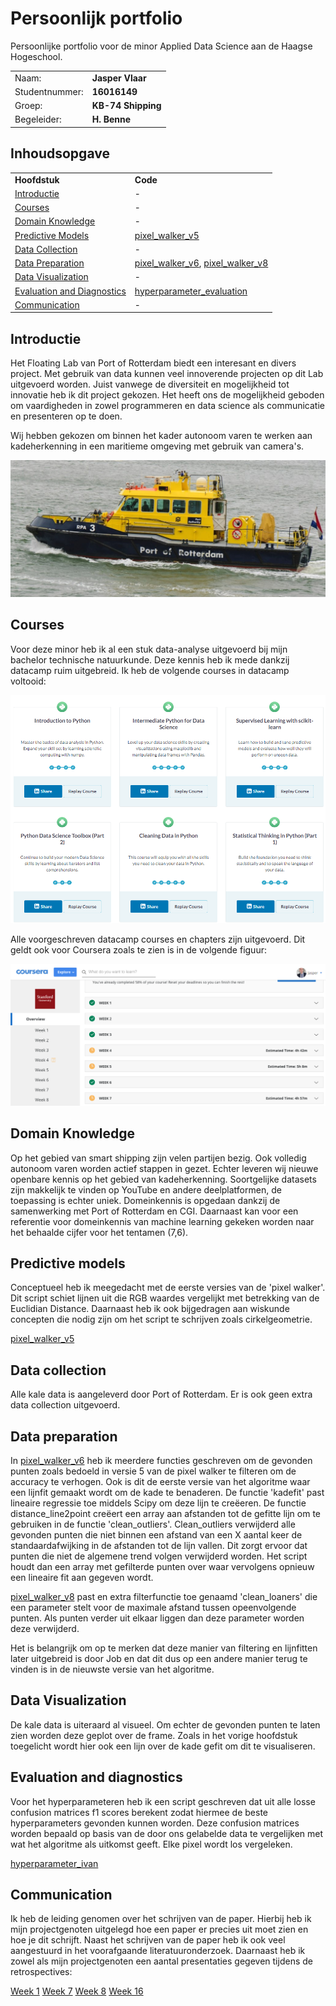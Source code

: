 # Persoonlijk portfolio
Persoonlijke portfolio voor de minor Applied Data Science aan de Haagse Hogeschool.  

|                   |                   |
| ---               | ---               |
| Naam:             | <b>Jasper Vlaar</b>      |
| Studentnummer:    | <b>16016149</b>          |
| Groep:            | <b>KB-74 Shipping</b>    |
| Begeleider:       | <b>H. Benne</b>          |

## Inhoudsopgave
|                 |                   |
|------           |:------            |
|<b>Hoofdstuk</b>|<b>Code</b>| 
|[Introductie](#Introductie)               | - |
|[Courses](#Courses)                       | - |
|[Domain Knowledge](#Domain-Knowledge)     | - |
|[Predictive Models](#Predictive-models)   | [pixel_walker_v5](pixel_walker_v5.py)|
|[Data Collection](#Data-collection)       | -  |
|[Data Preparation](#Data-preparation)     | [pixel_walker_v6](pixel_walker_v6.py), [pixel_walker_v8](pixel_walker_v8.py)  |
|[Data Visualization](#Data-Visualization) | - |
|[Evaluation and Diagnostics](#Evaluation-and-diagnostics)                 | [hyperparameter_evaluation](hyperparameter_evaluation.py) |
|[Communication](#Communication)           | - |

## Introductie
Het Floating Lab van Port of Rotterdam biedt een interesant en divers project. Met gebruik van data kunnen veel innoverende projecten op dit Lab uitgevoerd worden. Juist vanwege de diversiteit en mogelijkheid tot innovatie heb ik dit project gekozen. Het heeft ons de mogelijkheid geboden om vaardigheden in zowel programmeren en data science als communicatie en presenteren op te doen. 

Wij hebben gekozen om binnen het kader autonoom varen te werken aan kadeherkenning in een maritieme omgeving met gebruik van camera's.

<p align="center"> <img src="https://github.com/KB-74/portfolio/blob/master/Jasper/images/RPA3.jpg"></p>

## Courses
Voor deze minor heb ik al een stuk data-analyse uitgevoerd bij mijn bachelor technische natuurkunde. Deze kennis heb ik mede dankzij datacamp ruim uitgebreid. Ik heb de volgende courses in datacamp voltooid:

<p align="center"> <img src="https://github.com/KB-74/portfolio/blob/master/Jasper/images/Completed_Courses_datacamp.png"></p>

Alle voorgeschreven datacamp courses en chapters zijn uitgevoerd. Dit geldt ook voor Coursera zoals te zien is in de volgende figuur:

<p align="center"> <img src="https://github.com/KB-74/portfolio/blob/master/Jasper/images/Completed_Courses_coursera.png"></p>

## Domain Knowledge
Op het gebied van smart shipping zijn velen partijen bezig. Ook volledig autonoom varen worden actief stappen in gezet. Echter leveren wij nieuwe openbare kennis op het gebied van kadeherkenning. Soortgelijke datasets zijn makkelijk te vinden op YouTube en andere deelplatformen, de toepassing is echter uniek. Domeinkennis is opgedaan dankzij de samenwerking met Port of Rotterdam en CGI. Daarnaast kan voor een referentie voor domeinkennis van machine learning gekeken worden naar het behaalde cijfer voor het tentamen (7,6). 

## Predictive models

Conceptueel heb ik meegedacht met de eerste versies van de 'pixel walker'. Dit script schiet lijnen uit die RGB waardes vergelijkt met betrekking van de Euclidian Distance. Daarnaast heb ik ook bijgedragen aan wiskunde concepten die nodig zijn om het script te schrijven zoals cirkelgeometrie.

[pixel_walker_v5](pixel_walker_v5.py)


## Data collection
Alle kale data is aangeleverd door Port of Rotterdam. Er is ook geen extra data collection uitgevoerd.

## Data preparation
In [pixel_walker_v6](pixel_walker_v6.py) heb ik meerdere functies geschreven om de gevonden punten zoals bedoeld in versie 5 van de pixel walker te filteren om de accuracy te verhogen. Ook is dit de eerste versie van het algoritme waar een lijnfit gemaakt wordt om de kade te benaderen. De functie 'kadefit' past lineaire regressie toe middels Scipy om deze lijn te creëeren. De functie distance_line2point creëert een array aan afstanden tot de gefitte lijn om te gebruiken in de functie 'clean_outliers'. Clean_outliers verwijderd alle gevonden punten die niet binnen een afstand van een X aantal keer de standaardafwijking in de afstanden tot de lijn vallen. Dit zorgt ervoor dat punten die niet de algemene trend volgen verwijderd worden. Het script houdt dan een array met gefilterde punten over waar vervolgens opnieuw een lineaire fit aan gegeven wordt. 

[pixel_walker_v8](pixel_walker_v8.py) past en extra filterfunctie toe genaamd 'clean_loaners' die een parameter stelt voor de maximale afstand tussen opeenvolgende punten. Als punten verder uit elkaar liggen dan deze parameter worden deze verwijderd.

Het is belangrijk om op te merken dat deze manier van filtering en lijnfitten later uitgebreid is door Job en dat dit dus op een andere manier terug te vinden is in de nieuwste versie van het algoritme.


## Data Visualization
De kale data is uiteraard al visueel. Om echter de gevonden punten te laten zien worden deze geplot over de frame. Zoals in het vorige hoofdstuk toegelicht wordt hier ook een lijn over de kade gefit om dit te visualiseren.




## Evaluation and diagnostics

Voor het hyperparameteren heb ik een script geschreven dat uit alle losse confusion matrices f1 scores berekent zodat hiermee de beste hyperparameters gevonden kunnen worden. Deze confusion matrices worden bepaald op basis van de door ons gelabelde data te vergelijken met wat het algoritme als uitkomst geeft. Elke pixel wordt los vergeleken.

[hyperparameter_ivan](hyperparameter_evaluation.py)


## Communication
Ik heb de leiding genomen over het schrijven van de paper. Hierbij heb ik mijn projectgenoten uitgelegd hoe een paper er precies uit moet zien en hoe je dit schrijft. Naast het schrijven van de paper heb ik ook veel aangestuurd in het voorafgaande literatuuronderzoek. Daarnaast heb ik zowel als mijn projectgenoten een aantal presentaties gegeven tijdens de retrospectives:

[Week 1](Presentation_week_1.pptx)
[Week 7](Presentation_week_7.pptx)
[Week 8](Presentation_week_8.pptx)
[Week 16](Presentation_week_16.pptx)